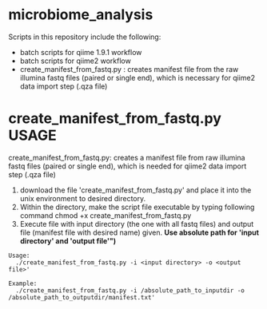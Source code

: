 # microbiome_analysis
Scripts in this repository include the following:
  - batch scripts for qiime 1.9.1 workflow 
  - batch scripts for qiime2 workflow
  - create_manifest_from_fastq.py : creates manifest file from the raw illumina fastq files (paired or single end), 
  which is necessary for qiime2 data import step (.qza file)


# create_manifest_from_fastq.py USAGE
create_manifest_from_fastq.py: creates a manifest file from raw illumina fastq files (paired or single end),
which is needed for qiime2 data import step (.qza file)

  1. download the file 'create_manifest_from_fastq.py' and place it into the unix environment to desired directory.
  2. Within the directory, make the script file executable by typing following command
    chmod +x create_manifest_from_fastq.py
  3. Execute file with input directory (the one with all fastq files) and output file (manifest file with desired name) given.
    **Use absolute path for 'input directory' and 'output file'")**

    Usage: 
      ./create_manifest_from_fastq.py -i <input directory> -o <output file>'

    Example: 
      ./create_manifest_from_fastq.py -i /absolute_path_to_inputdir -o /absolute_path_to_outputdir/manifest.txt'
